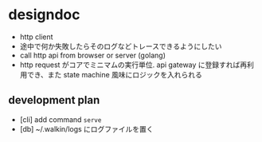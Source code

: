 # designdoc
- http client
- 途中で何か失敗したらそのログなどトレースできるようにしたい
- call http api from browser or server (golang)
- http request がコアでミニマムの実行単位. api gateway に登録すれば再利用でき、また state machine 風味にロジックを入れられる

## development plan
- [cli] add command `serve`
- [db] ~/.walkin/logs にログファイルを置く
